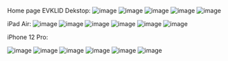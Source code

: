 Home page EVKLID
Dekstop:
![image](https://user-images.githubusercontent.com/71662309/196648534-9a691d5c-3122-40a3-8820-8a9b67a7efac.png)
![image](https://user-images.githubusercontent.com/71662309/196648673-e02631fe-002b-4623-8e53-a8032b5da453.png)
![image](https://user-images.githubusercontent.com/71662309/196648725-1f5fc279-0d47-4608-8e70-97bab3439574.png)
![image](https://user-images.githubusercontent.com/71662309/196648767-6363f226-0622-4424-b2e0-0fbf36e36efe.png)
![image](https://user-images.githubusercontent.com/71662309/196648833-9aceca32-8439-496e-839c-929ee50af608.png)

iPad Air:
![image](https://user-images.githubusercontent.com/71662309/196649835-655ad167-cedd-4663-8f31-4a983b1941a8.png)
![image](https://user-images.githubusercontent.com/71662309/196649940-524daba6-bb93-4bd2-a84e-6fc6d48b5f47.png)
![image](https://user-images.githubusercontent.com/71662309/196650053-ed398f07-cec3-45ca-8284-9659ed813c47.png)
![image](https://user-images.githubusercontent.com/71662309/196650101-4bd47d42-6205-4870-aeda-79940c4a802d.png)
![image](https://user-images.githubusercontent.com/71662309/196650201-42c091c1-7cec-48a7-ae62-d494897cc403.png)
![image](https://user-images.githubusercontent.com/71662309/196650268-ddfe9571-1b64-4f84-b754-35939e57962b.png)

iPhone 12 Pro:

![image](https://user-images.githubusercontent.com/71662309/196650450-fce0bb8f-d569-4ebe-b6e7-378cd92a115c.png)
![image](https://user-images.githubusercontent.com/71662309/196650538-1ac88bea-8c00-42be-8314-08d09d268f66.png)
![image](https://user-images.githubusercontent.com/71662309/196650592-5a09a986-6520-4767-92f7-1cfd29a2983a.png)
![image](https://user-images.githubusercontent.com/71662309/196650820-e35f8442-9d77-4bb2-8212-fdf7a284d028.png)
![image](https://user-images.githubusercontent.com/71662309/196650890-e060a2aa-a254-4140-9a7b-2cffb903bd23.png)
![image](https://user-images.githubusercontent.com/71662309/196650995-e77df882-62e1-4a70-9b58-e773f612148a.png)


